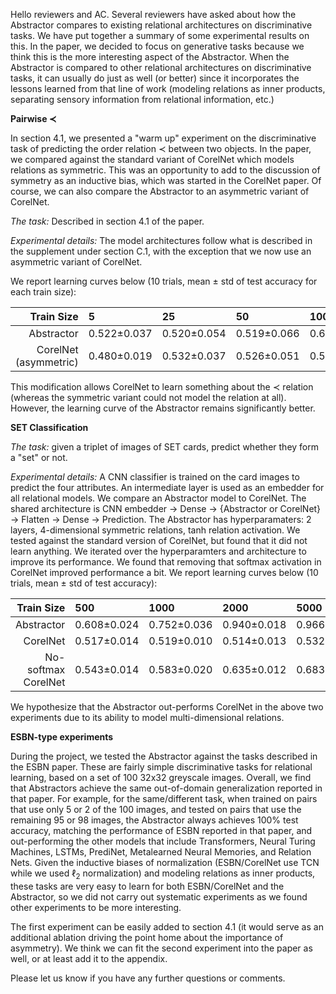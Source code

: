 Hello reviewers and AC. Several reviewers have asked about how the Abstractor compares to existing relational architectures on discriminative tasks. We have put together a summary of some experimental results on this. In the paper, we decided to focus on generative tasks because we think this is the more interesting aspect of the Abstractor. When the Abstractor is compared to other relational architectures on discriminative tasks, it can usually do just as well (or better) since it incorporates the lessons learned from that line of work (modeling relations as inner products, separating sensory information from relational information, etc.)

**Pairwise $\prec$**

In section 4.1, we presented a "warm up" experiment on the discriminative task of predicting the order relation $\prec$ between two objects. In the paper, we compared against the standard variant of CorelNet which models relations as symmetric. This was an opportunity to add to the discussion of symmetry as an inductive bias, which was started in the CorelNet paper. Of course, we can also compare the Abstractor to an asymmetric variant of CorelNet.

*The task:* Described in section 4.1 of the paper.

*Experimental details:* The model architectures follow what is described in the supplement under section C.1, with the exception that we now use an asymmetric variant of CorelNet.

We report learning curves below (10 trials, mean ± std of test accuracy for each train size):

|Train Size|5|25|50|100|200|300|400|495|
|-:|:-|:-|:-|:-|:-|:-|:-|:-|
|Abstractor|0.522±0.037|0.520±0.054|0.519±0.066|0.602±0.056|0.745±0.081|0.775±0.071|0.858±0.032|0.886±0.021|
|CorelNet (asymmetric)|0.480±0.019|0.532±0.037|0.526±0.051|0.522±0.047|0.610±0.054|0.661±0.069|0.724±0.050|0.721±0.093|

This modification allows CorelNet to learn something about the $\prec$ relation (whereas the symmetric variant could not model the relation at all). However, the learning curve of the Abstractor remains significantly better.

**SET Classification**

*The task:* given a triplet of images of SET cards, predict whether they form a "set" or not.

*Experimental details:* A CNN classifier is trained on the card images to predict the four attributes. An intermediate layer is used as an embedder for all relational models. We compare an Abstractor model to CorelNet. The shared architecture is CNN embedder -> Dense -> {Abstractor or CorelNet} -> Flatten -> Dense -> Prediction. The Abstractor has hyperparamaters: 2 layers, 4-dimensional symmetric relations, tanh relation activation. We tested against the standard version of CorelNet, but found that it did not learn anything. We iterated over the hyperparamters and architecture to improve its performance. We found that removing that softmax activation in CorelNet improved performance a bit. We report learning curves below (10 trials, mean ± std of test accuracy):

|Train Size|500|1000|2000|5000|
|-:|:-|:-|:-|:-|
|Abstractor|0.608±0.024|0.752±0.036|0.940±0.018|0.966±0.012|
|CorelNet|0.517±0.014|0.519±0.010|0.514±0.013|0.532±0.008|
|No-softmax CorelNet|0.543±0.014|0.583±0.020|0.635±0.012|0.683±0.013|

We hypothesize that the Abstractor out-performs CorelNet in the above two experiments due to its ability to model multi-dimensional relations.

**ESBN-type experiments**

During the project, we tested the Abstractor against the tasks described in the ESBN paper. These are fairly simple discriminative tasks for relational learning, based on a set of 100 32x32 greyscale images. Overall, we find that Abstractors achieve the same out-of-domain generalization reported in that paper. For example, for the same/different task, when trained on pairs that use only 5 or 2 of the 100 images, and tested on pairs that use the remaining 95 or 98 images, the Abstractor always achieves 100% test accuracy, matching the performance of ESBN reported in that paper, and out-performing the other models that include Transformers, Neural Turing Machines, LSTMs, PrediNet, Metalearned Neural Memories, and Relation Nets. Given the inductive biases of normalization (ESBN/CorelNet use TCN while we used $\ell_2$ normalization) and modeling relations as inner products, these tasks are very easy to learn for both ESBN/CorelNet and the Abstractor, so we did not carry out systematic experiments as we found other experiments to be more interesting.

The first experiment can be easily added to section 4.1 (it would serve as an additional ablation driving the point home about the importance of asymmetry). We think we can fit the second experiment into the paper as well, or at least add it to the appendix.

Please let us know if you have any further questions or comments.